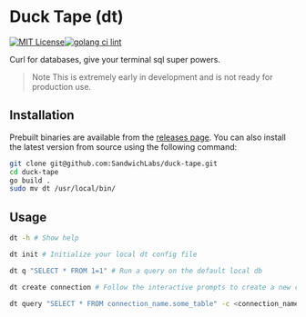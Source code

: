 # Duck Tape (dt)
[![MIT License](https://img.shields.io/badge/License-MIT-green.svg)](https://choosealicense.com/licenses/mit/)[![golang ci lint](https://github.com/zorndorff/duck-tape/actions/workflows/lint.dt.yaml/badge.svg)](https://github.com/zorndorff/duck-tape/actions/workflows/lint.dt.yaml)

Curl for databases, give your terminal sql super powers.

> Note This is extremely early in development and is not ready for production use.

## Installation

Prebuilt binaries are available from the [releases page](https://github.com/zorndorff/duck-tape/releases). You can also install the latest version from source using the following command:

```bash
git clone git@github.com:SandwichLabs/duck-tape.git
cd duck-tape
go build .
sudo mv dt /usr/local/bin/
```

## Usage

```bash
dt -h # Show help

dt init # Initialize your local dt config file

dt q "SELECT * FROM 1=1" # Run a query on the default local db

dt create connection # Follow the interactive prompts to create a new connection

dt query "SELECT * FROM connection_name.some_table" -c <connection_name> # Run a query on a specific connection
```
